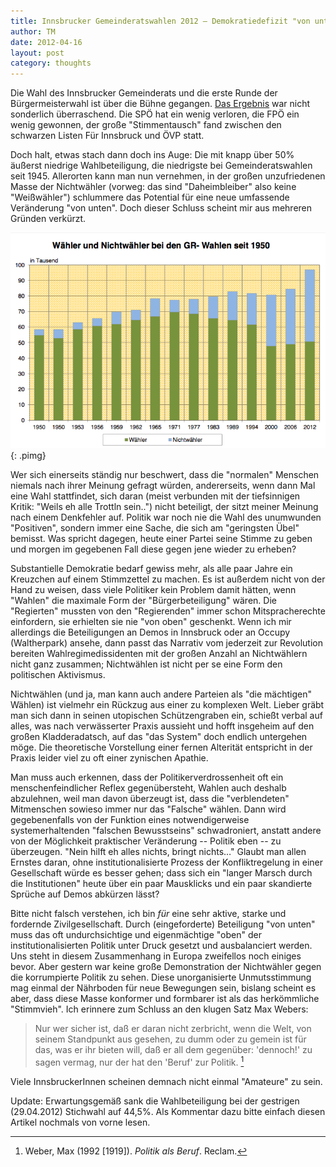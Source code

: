 ```yaml
---
title: Innsbrucker Gemeinderatswahlen 2012 — Demokratiedefizit "von unten"?
author: TM
date: 2012-04-16
layout: post
category: thoughts
---
```


Die Wahl des Innsbrucker Gemeinderats und die erste Runde der Bürgermeisterwahl ist über die Bühne gegangen. <a href="http://wahlen.innsbruck.gv.at/" target="_blank" rel="nofollow">Das Ergebnis</a> war nicht sonderlich überraschend. Die SPÖ hat ein wenig verloren, die FPÖ ein wenig gewonnen, der große "Stimmentausch" fand zwischen den schwarzen Listen Für Innsbruck und ÖVP statt.

Doch halt, etwas stach dann doch ins Auge: Die mit knapp über 50% äußerst niedrige Wahlbeteiligung, die niedrigste bei Gemeinderatswahlen seit 1945. Allerorten kann man nun vernehmen, in der großen unzufriedenen Masse der Nichtwähler (vorweg: das sind "Daheimbleiber" also keine "Weißwähler") schlummere das Potential für eine neue umfassende Veränderung "von unten". Doch dieser Schluss scheint mir aus mehreren Gründen verkürzt.

![](/assets/ibk-wahlen.png){: .pimg}

Wer sich einerseits ständig nur beschwert, dass die "normalen" Menschen niemals nach ihrer Meinung gefragt würden, andererseits, wenn dann Mal eine Wahl stattfindet, sich daran (meist verbunden mit der tiefsinnigen Kritik: "Weils eh alle Trottln sein..") nicht beteiligt, der sitzt meiner Meinung nach einem Denkfehler auf. Politik war noch nie die Wahl des unumwunden "Positiven", sondern immer eine Sache, die sich am "geringsten Übel" bemisst. Was spricht dagegen, heute einer Partei seine Stimme zu geben und morgen im gegebenen Fall diese gegen jene wieder zu erheben?

Substantielle Demokratie bedarf gewiss mehr, als alle paar Jahre ein Kreuzchen auf einem Stimmzettel zu machen. Es ist außerdem nicht von der Hand zu weisen, dass viele Politiker kein Problem damit hätten, wenn "Wahlen" die maximale Form der "Bürgerbeteiligung" wären. Die "Regierten" mussten von den "Regierenden" immer schon Mitspracherechte einfordern, sie erhielten sie nie "von oben" geschenkt. Wenn ich mir allerdings die Beteiligungen an Demos in Innsbruck oder an Occupy (Waltherpark) ansehe, dann passt das Narrativ vom jederzeit zur Revolution bereiten Wahlregimedissidenten mit der großen Anzahl an Nichtwählern nicht ganz zusammen; Nichtwählen ist nicht per se eine Form den politischen Aktivismus.

Nichtwählen (und ja, man kann auch andere Parteien als "die mächtigen" Wählen) ist vielmehr ein Rückzug aus einer zu komplexen Welt. Lieber gräbt man sich dann in seinen utopischen Schützengraben ein, schießt verbal auf alles, was nach verwässerter Praxis aussieht und hofft insgeheim auf den großen Kladderadatsch, auf das "das System" doch endlich untergehen möge. Die theoretische Vorstellung einer fernen Alterität entspricht in der Praxis leider viel zu oft einer zynischen Apathie.

Man muss auch erkennen, dass der Politikerverdrossenheit oft ein menschenfeindlicher Reflex gegenübersteht, Wahlen auch deshalb abzulehnen, weil man davon überzeugt ist, dass die "verblendeten" Mitmenschen sowieso immer nur das "Falsche" wählen. Dann wird gegebenenfalls von der Funktion eines notwendigerweise systemerhaltenden "falschen Bewusstseins" schwadroniert, anstatt andere von der Möglichkeit praktischer Veränderung -- Politik eben -- zu überzeugen. "Nein hilft eh alles nichts, bringt nichts…"
Glaubt man allen Ernstes daran, ohne institutionalisierte Prozess der Konfliktregelung in einer Gesellschaft würde es besser gehen; dass sich ein "langer Marsch durch die Institutionen" heute über ein paar Mausklicks und ein paar skandierte Sprüche auf Demos abkürzen lässt?

Bitte nicht falsch verstehen, ich bin _für_ eine sehr aktive, starke und fordernde Zivilgesellschaft. Durch (eingeforderte) Beteiligung "von unten" muss das oft undurchsichtige und eigenmächtige "oben" der institutionalisierten Politik unter Druck gesetzt und ausbalanciert werden. Uns steht in diesem Zusammenhang in Europa zweifellos noch einiges bevor.
Aber gestern war keine große Demonstration der Nichtwähler gegen die korrumpierte Politik zu sehen. Diese unorganisierte Unmutsstimmung mag einmal der Nährboden für neue Bewegungen sein, bislang scheint es aber, dass diese Masse konformer und formbarer ist als das herkömmliche "Stimmvieh".
Ich erinnere zum Schluss an den klugen Satz Max Webers:

>Nur wer sicher ist, daß er daran nicht zerbricht, wenn die Welt, von seinem Standpunkt aus gesehen, zu dumm oder zu gemein ist für das, was er ihr bieten will, daß er all dem gegenüber: 'dennoch!' zu sagen vermag, nur der hat den 'Beruf' zur Politik. [^weber]

Viele InnsbruckerInnen scheinen demnach nicht einmal "Amateure" zu sein.

Update: Erwartungsgemäß sank die Wahlbeteiligung bei der gestrigen (29.04.2012) Stichwahl auf 44,5%. Als Kommentar dazu bitte einfach diesen Artikel nochmals von vorne lesen.

[^weber]: Weber, Max (1992 [1919]). _Politik als Beruf_. Reclam.